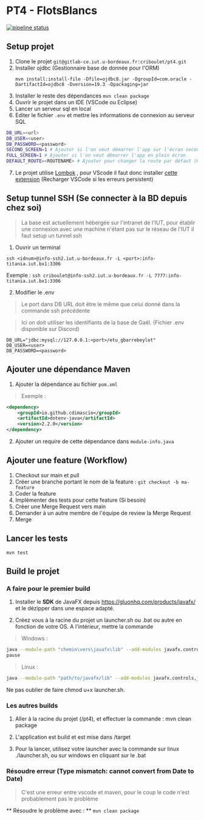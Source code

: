 # PT4 - FlotsBlancs

[![pipeline status](https://gitlab-ce.iut.u-bordeaux.fr/criboulet/pt4/badges/main/pipeline.svg)](https://gitlab-ce.iut.u-bordeaux.fr/criboulet/pt4/-/commits/main)

## Setup projet

1. Clone le projet `git@gitlab-ce.iut.u-bordeaux.fr:criboulet/pt4.git`
2. Installer ojdbc (Gestionnaire base de donnée pour l'ORM)
    ```
    mvn install:install-file -Dfile=ojdbc8.jar -DgroupId=com.oracle -DartifactId=ojdbc8 -Dversion=19.3 -Dpackaging=jar
    ```
2. Installer le reste des dépendances `mvn clean package`
4. Ouvrir le projet dans un IDE (VSCode ou Eclipse)
5. Lancer un serveur sql en local
6. Editer le fichier `.env` et mettre les informations de connexion au serveur SQL
```bash
DB_URL=<url>
DB_USER=<user>
DB_PASSWORD=<password>
SECOND_SCREEN=1 # Ajouter si l'on veut démarrer l'app sur l'écran secondaire
FULL_SCREEN=1 # Ajouter si l'on veut démarrer l'app en plein écran
DEFAULT_ROUTE=<ROUTENAME> # Ajouter pour changer la route par défaut (Permet de gagner du temps en développement)
```
7. Le projet utilise [Lombok](https://projectlombok.org/features/GetterSetter) , pour VScode il faut donc installer [cette extension](https://marketplace.visualstudio.com/items?itemName=GabrielBB.vscode-lombok) (Recharger VSCode si les erreurs persistent)

## Setup tunnel SSH (Se connecter à la BD depuis chez soi)
> La base est actuellement hébergée sur l'intranet de l'IUT, pour établir une connexion avec une machine n'étant pas sur le réseau de l'IUT il faut setup un tunnel ssh

1. Ouvrir un terminal
```
ssh <idnum>@info-ssh2.iut.u-bordeaux.fr -L <port>:info-titania.iut.bx1:3306
```
Exemple : `ssh criboulet@info-ssh2.iut.u-bordeaux.fr -L 7777:info-titania.iut.bx1:3306`

2. Modifier le .env
> Le port dans DB URL doit être le même que celui donné dans la commande ssh précédente

> Ici on doit utiliser les identifiants de la base de Gaël. (Fichier .env disponible sur Discord)
```
DB_URL="jdbc:mysql://127.0.0.1:<port>/etu_gbarrebeylot"
DB_USER=<user>
DB_PASSWORD=<password>
```
## Ajouter une dépendance Maven

1. Ajouter la dépendance au fichier `pom.xml`
> Exemple :
```xml
<dependency>
    <groupId>io.github.cdimascio</groupId>
    <artifactId>dotenv-java</artifactId>
    <version>2.2.0</version>
</dependency>
```
2. Ajouter un require de cette dépendance dans `module-info.java`

## Ajouter une feature (Workflow)

1. Checkout sur main et pull
2. Créer une branche portant le nom de la feature : `git checkout -b ma-feature`
3. Coder la feature
4. Implémenter des tests pour cette feature (Si besoin)
5. Créer une Merge Request vers main
6. Demander à un autre membre de l'équipe de review la Merge Request
7. Merge

## Lancer les tests

```
mvn test
```

## Build le projet

### A faire pour le premier build

1. Installer le **SDK** de JavaFX depuis https://gluonhq.com/products/javafx/ et le dézipper dans une espace adapté.

2. Créez vous à la racine du projet un launcher.sh ou .bat ou autre en fonction de votre OS. A l'intérieur, mettre la commande

> Windows : 

```bash
java --module-path "chemin\vers\javafx\lib" --add-modules javafx.controls,javafx.fxml -jar target/flots-blancs-1.0.0.jar
pause
```

> Linux : 

```bash
java --module-path "path/to/javafx/lib" --add-modules javafx.controls,javafx.fxml -jar target/flots-blancs-1.0.0-jar-with-dependencies.jar
```
Ne pas oublier de faire chmod u+x launcher.sh.

### Les autres builds

1. Aller à la racine du projet (/pt4), et effectuer la commande : mvn clean package

2. L'application est build et est mise dans /target

3. Pour la lancer, utilisez votre launcher avec la commande sur linux ./launcher.sh, ou sur windows en cliquant sur le .bat

### Résoudre erreur (Type mismatch: cannot convert from Date to Date)

> C'est une erreur entre vscode et maven, pour le coup le code n'est probablement pas le problème

** Résoudre le problème avec : ** `mvn clean package`
